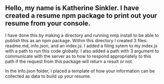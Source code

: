## Hello, my name is Katherine Sinkler. I have created a resume npm package to print out your resume from your console. 

I have done this by making a directory and running nmp install to be able to publish this as an npm package. Within this directory I created 3 files: readme.md, info.json, and an index.js. I added a filing sytem to my index.js with a path to run this code globally. I also added a path with 3 argument to communicate with the server as to how to respond appropriately to this path if the request from this package will return a result or not.  

In the info.json folder, I placed a template of how your information can be collected as data to build up your resume.

